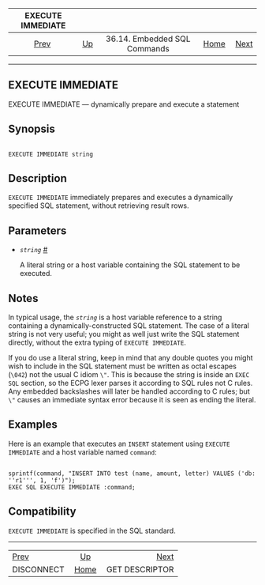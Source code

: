 <!--?xml version="1.0" encoding="UTF-8" standalone="no"?-->

|                EXECUTE IMMEDIATE               |                                                             |                              |                                                       |                                                        |
| :--------------------------------------------: | :---------------------------------------------------------- | :--------------------------: | ----------------------------------------------------: | -----------------------------------------------------: |
| [Prev](ecpg-sql-disconnect.html "DISCONNECT")  | [Up](ecpg-sql-commands.html "36.14. Embedded SQL Commands") | 36.14. Embedded SQL Commands | [Home](index.html "PostgreSQL 17devel Documentation") |  [Next](ecpg-sql-get-descriptor.html "GET DESCRIPTOR") |

***

## EXECUTE IMMEDIATE

EXECUTE IMMEDIATE — dynamically prepare and execute a statement

## Synopsis

```

EXECUTE IMMEDIATE string
```

## Description

`EXECUTE IMMEDIATE` immediately prepares and executes a dynamically specified SQL statement, without retrieving result rows.

## Parameters

* *`string`* [#](#ECPG-SQL-EXECUTE-IMMEDIATE-STRING)

    A literal string or a host variable containing the SQL statement to be executed.

## Notes

In typical usage, the *`string`* is a host variable reference to a string containing a dynamically-constructed SQL statement. The case of a literal string is not very useful; you might as well just write the SQL statement directly, without the extra typing of `EXECUTE IMMEDIATE`.

If you do use a literal string, keep in mind that any double quotes you might wish to include in the SQL statement must be written as octal escapes (`\042`) not the usual C idiom `\"`. This is because the string is inside an `EXEC SQL` section, so the ECPG lexer parses it according to SQL rules not C rules. Any embedded backslashes will later be handled according to C rules; but `\"` causes an immediate syntax error because it is seen as ending the literal.

## Examples

Here is an example that executes an `INSERT` statement using `EXECUTE IMMEDIATE` and a host variable named `command`:

```

sprintf(command, "INSERT INTO test (name, amount, letter) VALUES ('db: ''r1''', 1, 'f')");
EXEC SQL EXECUTE IMMEDIATE :command;
```

## Compatibility

`EXECUTE IMMEDIATE` is specified in the SQL standard.

***

|                                                |                                                             |                                                        |
| :--------------------------------------------- | :---------------------------------------------------------: | -----------------------------------------------------: |
| [Prev](ecpg-sql-disconnect.html "DISCONNECT")  | [Up](ecpg-sql-commands.html "36.14. Embedded SQL Commands") |  [Next](ecpg-sql-get-descriptor.html "GET DESCRIPTOR") |
| DISCONNECT                                     |    [Home](index.html "PostgreSQL 17devel Documentation")    |                                         GET DESCRIPTOR |

